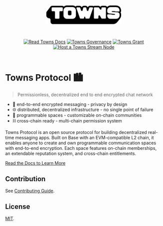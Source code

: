 <p align="center">
    <a href="https://towns.com">
        <picture>
            <source media="(prefers-color-scheme: dark)" srcset="assets/towns_dark.png">
            <img width="240px" src="assets/towns.png" alt="Towns Protocol - a permissionless, decentralized end to end encrypted chat network" />
        </picture>
    </a>
</p>
<br/>
<p align="center">
  <a href="https://docs.towns.com"><img src="https://img.shields.io/badge/docs-read_the_docs-blue" alt="Read Towns Docs"></a>
   <a href="https://gov.towns.com/"><img src="https://img.shields.io/badge/governance-purple" alt="Towns Governance"></a>
    <a href="https://docs.towns.com/grants/grants-program"><img src="https://img.shields.io/badge/grant-apply_for_funding-green" alt="Towns Grant"></a>
    <a href="https://docs.towns.com/run/introduction"><img src="https://img.shields.io/badge/host_a_node-white" alt="Host a Towns Stream Node"></a>
</p>
<br/>

# Towns Protocol 🏙️

> Permissionless, decentralized end to end encrypted chat network

- 🔐 end-to-end encrypted messaging - privacy by design
- 🌐 distributed, decentralized infrastructure - no single point of failure
- 👥 programmable spaces - customizable on-chain communities
- ⛓️ cross-chain ready - multi-chain permission system

Towns Protocol is an open source protocol for building decentralized real-time messaging apps. Built on Base with an EVM-compatible L2 chain, it enables anyone to create and own programmable communication spaces with end-to-end encryption. Each space features on-chain memberships, an extendable reputation system, and cross-chain entitlements.

[Read the Docs to Learn More](https://docs.towns.com)

## Contribution

See [Contributing Guide](CONTRIBUTING.md).

## License

[MIT](LICENSE.txt).
